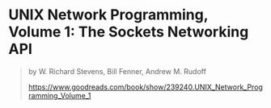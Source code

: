 # UNIX Network Programming, Volume 1: The Sockets Networking API

> by W. Richard Stevens, Bill Fenner, Andrew M. Rudoff
>
> <https://www.goodreads.com/book/show/239240.UNIX_Network_Programming_Volume_1>
